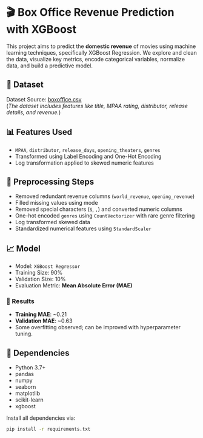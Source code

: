 # 🎬 Box Office Revenue Prediction with XGBoost

This project aims to predict the **domestic revenue** of movies using machine learning techniques, specifically XGBoost Regression. We explore and clean the data, visualize key metrics, encode categorical variables, normalize data, and build a predictive model.

## 📂 Dataset

Dataset Source: [boxoffice.csv](boxoffice.csv)  
(*The dataset includes features like title, MPAA rating, distributor, release details, and revenue.*)

## 📊 Features Used

- `MPAA`, `distributor`, `release_days`, `opening_theaters`, `genres`
- Transformed using Label Encoding and One-Hot Encoding
- Log transformation applied to skewed numeric features

## 🔧 Preprocessing Steps

- Removed redundant revenue columns (`world_revenue`, `opening_revenue`)
- Filled missing values using mode
- Removed special characters (`$`, `,`) and converted numeric columns
- One-hot encoded `genres` using `CountVectorizer` with rare genre filtering
- Log transformed skewed data
- Standardized numerical features using `StandardScaler`

## 📈 Model

- Model: `XGBoost Regressor`
- Training Size: 90%
- Validation Size: 10%
- Evaluation Metric: **Mean Absolute Error (MAE)**

### 🧠 Results

- **Training MAE**: ~0.21  
- **Validation MAE**: ~0.63  
- Some overfitting observed; can be improved with hyperparameter tuning.

## 📎 Dependencies

- Python 3.7+
- pandas
- numpy
- seaborn
- matplotlib
- scikit-learn
- xgboost

Install all dependencies via:

```bash
pip install -r requirements.txt
